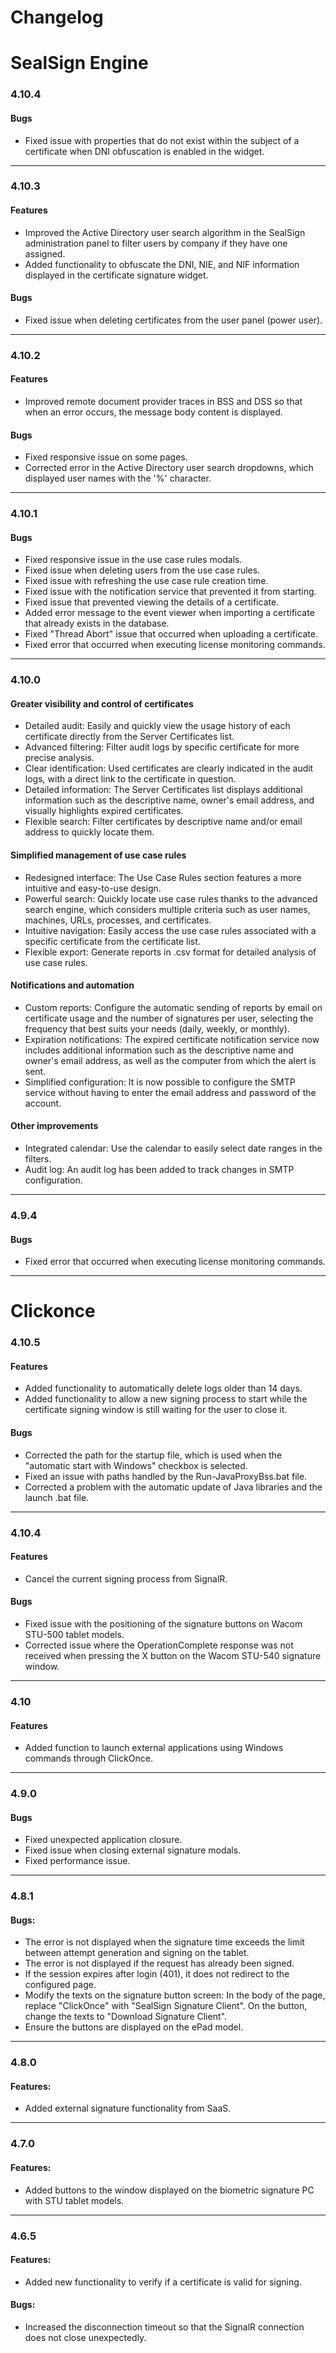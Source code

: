 # **Changelog**


# SealSign Engine

### 4.10.4
#### Bugs

- Fixed issue with properties that do not exist within the subject of a certificate when DNI obfuscation is enabled in the widget.

---

### 4.10.3
#### Features

- Improved the Active Directory user search algorithm in the SealSign administration panel to filter users by company if they have one assigned.
- Added functionality to obfuscate the DNI, NIE, and NIF information displayed in the certificate signature widget.

#### Bugs

- Fixed issue when deleting certificates from the user panel (power user).

---

### 4.10.2
#### Features

- Improved remote document provider traces in BSS and DSS so that when an error occurs, the message body content is displayed.

#### Bugs

- Fixed responsive issue on some pages.
- Corrected error in the Active Directory user search dropdowns, which displayed user names with the '%' character.

---

### 4.10.1
#### Bugs

- Fixed responsive issue in the use case rules modals.
- Fixed issue when deleting users from the use case rules.
- Fixed issue with refreshing the use case rule creation time.
- Fixed issue with the notification service that prevented it from starting.
- Fixed issue that prevented viewing the details of a certificate.
- Added error message to the event viewer when importing a certificate that already exists in the database.
- Fixed "Thread Abort" issue that occurred when uploading a certificate.
- Fixed error that occurred when executing license monitoring commands.

---

### 4.10.0
#### Greater visibility and control of certificates

- Detailed audit: Easily and quickly view the usage history of each certificate directly from the Server Certificates list.
- Advanced filtering: Filter audit logs by specific certificate for more precise analysis.
- Clear identification: Used certificates are clearly indicated in the audit logs, with a direct link to the certificate in question.
- Detailed information: The Server Certificates list displays additional information such as the descriptive name, owner's email address, and visually highlights expired certificates.
- Flexible search: Filter certificates by descriptive name and/or email address to quickly locate them.

#### Simplified management of use case rules

- Redesigned interface: The Use Case Rules section features a more intuitive and easy-to-use design.
- Powerful search: Quickly locate use case rules thanks to the advanced search engine, which considers multiple criteria such as user names, machines, URLs, processes, and certificates.
- Intuitive navigation: Easily access the use case rules associated with a specific certificate from the certificate list.
- Flexible export: Generate reports in .csv format for detailed analysis of use case rules.

#### Notifications and automation

- Custom reports: Configure the automatic sending of reports by email on certificate usage and the number of signatures per user, selecting the frequency that best suits your needs (daily, weekly, or monthly).
- Expiration notifications: The expired certificate notification service now includes additional information such as the descriptive name and owner's email address, as well as the computer from which the alert is sent.
- Simplified configuration: It is now possible to configure the SMTP service without having to enter the email address and password of the account.

#### Other improvements

- Integrated calendar: Use the calendar to easily select date ranges in the filters.
- Audit log: An audit log has been added to track changes in SMTP configuration.

---

### 4.9.4
#### Bugs

- Fixed error that occurred when executing license monitoring commands.

---


# Clickonce

### 4.10.5
#### Features

- Added functionality to automatically delete logs older than 14 days.
- Added functionality to allow a new signing process to start while the certificate signing window is still waiting for the user to close it.

#### Bugs

- Corrected the path for the startup file, which is used when the "automatic start with Windows" checkbox is selected.
- Fixed an issue with paths handled by the Run-JavaProxyBss.bat file.
- Corrected a problem with the automatic update of Java libraries and the launch .bat file.

---

### 4.10.4
#### Features

- Cancel the current signing process from SignalR.

#### Bugs

- Fixed issue with the positioning of the signature buttons on Wacom STU-500 tablet models.
- Corrected issue where the OperationComplete response was not received when pressing the X button on the Wacom STU-540 signature window.

---

### 4.10
#### Features

- Added function to launch external applications using Windows commands through ClickOnce.

---

### 4.9.0
#### Bugs

- Fixed unexpected application closure.
- Fixed issue when closing external signature modals.
- Fixed performance issue.

---

### 4.8.1
#### Bugs:

- The error is not displayed when the signature time exceeds the limit between attempt generation and signing on the tablet.
- The error is not displayed if the request has already been signed.
- If the session expires after login (401), it does not redirect to the configured page.
- Modify the texts on the signature button screen:  In the body of the page, replace "ClickOnce" with "SealSign Signature Client".  On the button, change the texts to "Download Signature Client".
- Ensure the buttons are displayed on the ePad model.

---

### 4.8.0
#### Features:

- Added external signature functionality from SaaS.

---

### 4.7.0
#### Features:

- Added buttons to the window displayed on the biometric signature PC with STU tablet models.

---

### 4.6.5
#### Features:

- Added new functionality to verify if a certificate is valid for signing.

#### Bugs:

- Increased the disconnection timeout so that the SignalR connection does not close unexpectedly.